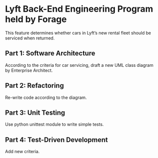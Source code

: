 # Lyft Back-End Engineering Program held by Forage
This feature determines whether cars in Lyft’s new rental fleet should be serviced when returned.
## Part 1: Software Architecture
According to the criteria for car servicing, draft a new UML class diagram by Enterprise Architect.
## Part 2: Refactoring
Re-write code according to the diagram.
## Part 3: Unit Testing
Use python unittest module to write simple tests.
## Part 4: Test-Driven Development
Add new criteria.
